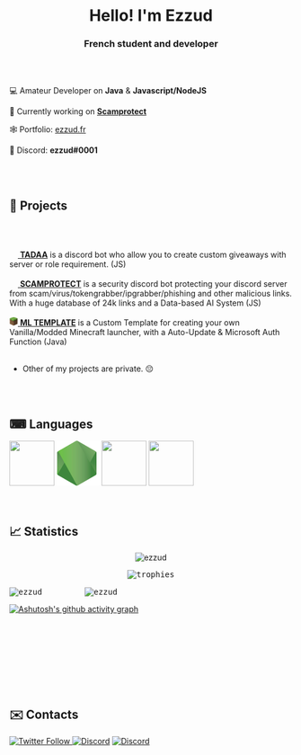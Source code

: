 <h1 align="center">Hello! I'm Ezzud</h1>
<h3 align="center">French student and developer</h3>
<br/><br/>

💻 Amateur Developer on <strong>Java</strong> & <strong>Javascript/NodeJS</strong>

💼 Currently working on <a target="blank" href="https://scamprotect.xyz/en/">**Scamprotect**</a>

🕸 Portfolio: <a href="https://ezzud.fr">ezzud.fr</a>

📨 Discord: **ezzud#0001**

<br/><br/>
## 📕 Projects


<br/><br/>


<a href="https://github.com/Ezzud/tadaa"><img src="https://ezzud.fr/portfolio/attachments/bots/tadaa.png" width="15px" height="15px"/> <strong>TADAA</strong></a> is a discord bot who allow you to create custom giveaways with server or role requirement. (JS)
<br/><br/>
<a href="https://scamprotect.xyz"><img src="https://ezzud.fr/portfolio/attachments/bots/scamprotect.png" width="15px" height="15px"/> <strong>SCAMPROTECT</strong></a> is a security discord bot protecting your discord server from scam/virus/tokengrabber/ipgrabber/phishing and other malicious links. With a huge database of 24k links and a Data-based AI System (JS)
<br/><br/>
<a href="https://github.com/Ezzud/minecraftlauncher-template"><img src="https://github.com/Ezzud/minecraftlauncher-template/raw/main/launcher/src/fr/ezzud/defaultlauncher/resources/icon.png" width="15px" height="15px"/> <strong>ML TEMPLATE</strong></a> is a Custom Template for creating your own Vanilla/Modded Minecraft launcher, with a Auto-Update & Microsoft Auth Function (Java)
<br/><br/>
- Other of my projects are private. 😔


<br/><br/>


## ⌨ Languages
<img src="https://upload.wikimedia.org/wikipedia/commons/thumb/9/99/Unofficial_JavaScript_logo_2.svg/480px-Unofficial_JavaScript_logo_2.svg.png" width="80px" height="80px" /><img src="https://raw.githubusercontent.com/github/explore/80688e429a7d4ef2fca1e82350fe8e3517d3494d/topics/nodejs/nodejs.png" width="80px" height="80px" /> <img src="https://cdn-icons-png.flaticon.com/512/226/226777.png" width="80px" height="80px" /> <img src="http://pngimg.com/uploads/php/php_PNG25.png" width="80px" height="80px" />
<br/><br/><br/>
## 📈 Statistics 

<p align="center"> <img src="https://komarev.com/ghpvc/?username=Ezzud&label=PROFILE+VIEWS&color=4B18B8&style=square" alt="ezzud" /> </p>
<pre align="center"><img  src="https://github-profile-trophy.vercel.app/?username=Ezzud&theme=tokyonight" alt="trophies" /></pre>

<pre><img align="center" src="https://github-readme-stats.vercel.app/api/top-langs/?username=ezzud&theme=tokyonight" alt="ezzud" />         <img align="center" src="https://github-readme-stats.vercel.app/api?username=Ezzud&amp;show_icons=true&amp;theme=tokyonight" alt="ezzud" /></pre>
[![Ashutosh's github activity graph](https://activity-graph.herokuapp.com/graph?username=Ezzud&bg_color=333a9e&color=ffffff&line=5350fb&point=52fcff&area=true&hide_border=true)](https://github.com/ashutosh00710/github-readme-activity-graph)
<br/><br/><br/><br/><br/><br/><br/><br/><br/>

## ✉️ Contacts
<p align="left">
<a href="https://twitter.com/ezzud_"><img alt="Twitter Follow" src="https://img.shields.io/twitter/follow/ezzud_?color=%231DA1F2&logo=twitter&style=for-the-badge"> </a> 
<a href="https://discord.gg/ezzud"><img alt="Discord"  src="https://img.shields.io/badge/DISCORD-ezzud%230001-%237289DA?style=for-the-badge&logo=discord"></a>
<a href="https://instagram.com/ezzud_dev"><img alt="Discord"  src="https://img.shields.io/badge/INSTAGRAM-ezzud_dev-%23E03DEA?style=for-the-badge&logo=instagram"></a>
